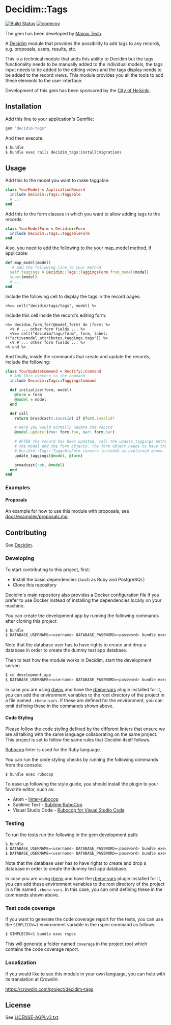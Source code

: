 # Decidim::Tags

[![Build Status](https://github.com/mainio/decidim-module-tags/actions/workflows/ci_tags.yml/badge.svg)](https://github.com/mainio/decidim-module-tags/actions)
[![codecov](https://codecov.io/gh/mainio/decidim-module-tags/branch/main/graph/badge.svg)](https://codecov.io/gh/mainio/decidim-module-tags)

The gem has been developed by [Mainio Tech](https://www.mainiotech.fi/).

A [Decidim](https://github.com/decidim/decidim) module that provides the
possibility to add tags to any records, e.g. proposals, users, results, etc.

This is a technical module that adds this ability to Decidim but the tags
functionality needs to be manually added to the individual models, the
tags input needs to be added to the editing views and the tags display needs to
be added to the record views. This module provides you all the tools to add
these elements to the user interface.

Development of this gem has been sponsored by the
[City of Helsinki](https://www.hel.fi/).

## Installation

Add this line to your application's Gemfile:

```ruby
gem "decidim-tags"
```

And then execute:

```bash
$ bundle
$ bundle exec rails decidim_tags:install:migrations
```

## Usage

Add this to the model you want to make taggable:

```ruby
class YourModel < ApplicationRecord
  include Decidim::Tags::Taggable
  # ...
end
```

Add this to the form classes in which you want to allow adding tags to the
records:

```ruby
class YourModelForm < Decidim::Form
  include Decidim::Tags::TaggableForm
end
```
Also, you need to add the following to the your map_model method, if applicable:

```ruby
def map_model(model)
   # Add the following line to your method
  self.taggings = Decidim::Tags::TaggingsForm.from_model(model)
  super(model)
  # ...
end
```
Include the following cell to display the tags in the record pages:

```erb
<%== cell("decidim/tags/tags", model) %>
```

Include this cell inside the record's editing form:

```erb
<%= decidim_form_for(@model_form) do |form| %>
  <% # ... other form fields ... %>
  <%== cell("decidim/tags/form", form, label: t("activemodel.attributes.taggings.tags")) %>
  <% # ... other form fields ... %>
<% end %>
```

And finally, inside the commands that create and update the records, include the
following:

```ruby
class YourUpdateCommand < Rectify::Command
  # Add this concern to the command
  include Decidim::Tags::TaggingsCommand

  def initialize(form, model)
    @form = form
    @model = model
  end

  def call
    return broadcast(:invalid) if @form.invalid?

    # Here you would normally update the record
    @model.update!(foo: form.foo, bar: form.bar)

    # AFTER the record has been updated, call the update_taggings method with
    # the model and the form objects. The form object needs to have the
    # Decidim::Tags::TaggableForm concern included as explained above.
    update_taggings(@model, @form)

    broadcast(:ok, @model)
  end
end
```

### Examples

#### Proposals

An example for how to use this module with proposals, see
[docs/examples/proposals.md](docs/examples/proposals.md).

## Contributing

See [Decidim](https://github.com/decidim/decidim).

### Developing

To start contributing to this project, first:

- Install the basic dependencies (such as Ruby and PostgreSQL)
- Clone this repository

Decidim's main repository also provides a Docker configuration file if you
prefer to use Docker instead of installing the dependencies locally on your
machine.

You can create the development app by running the following commands after
cloning this project:

```bash
$ bundle
$ DATABASE_USERNAME=<username> DATABASE_PASSWORD=<password> bundle exec rake development_app
```

Note that the database user has to have rights to create and drop a database in
order to create the dummy test app database.

Then to test how the module works in Decidim, start the development server:

```bash
$ cd development_app
$ DATABASE_USERNAME=<username> DATABASE_PASSWORD=<password> bundle exec rails s
```

In case you are using [rbenv](https://github.com/rbenv/rbenv) and have the
[rbenv-vars](https://github.com/rbenv/rbenv-vars) plugin installed for it, you
can add the environment variables to the root directory of the project in a file
named `.rbenv-vars`. If these are defined for the environment, you can omit
defining these in the commands shown above.

#### Code Styling

Please follow the code styling defined by the different linters that ensure we
are all talking with the same language collaborating on the same project. This
project is set to follow the same rules that Decidim itself follows.

[Rubocop](https://rubocop.readthedocs.io/) linter is used for the Ruby language.

You can run the code styling checks by running the following commands from the
console:

```
$ bundle exec rubocop
```

To ease up following the style guide, you should install the plugin to your
favorite editor, such as:

- Atom - [linter-rubocop](https://atom.io/packages/linter-rubocop)
- Sublime Text - [Sublime RuboCop](https://github.com/pderichs/sublime_rubocop)
- Visual Studio Code - [Rubocop for Visual Studio Code](https://github.com/misogi/vscode-ruby-rubocop)

### Testing

To run the tests run the following in the gem development path:

```bash
$ bundle
$ DATABASE_USERNAME=<username> DATABASE_PASSWORD=<password> bundle exec rake test_app
$ DATABASE_USERNAME=<username> DATABASE_PASSWORD=<password> bundle exec rspec
```

Note that the database user has to have rights to create and drop a database in
order to create the dummy test app database.

In case you are using [rbenv](https://github.com/rbenv/rbenv) and have the
[rbenv-vars](https://github.com/rbenv/rbenv-vars) plugin installed for it, you
can add these environment variables to the root directory of the project in a
file named `.rbenv-vars`. In this case, you can omit defining these in the
commands shown above.

### Test code coverage

If you want to generate the code coverage report for the tests, you can use
the `SIMPLECOV=1` environment variable in the rspec command as follows:

```bash
$ SIMPLECOV=1 bundle exec rspec
```

This will generate a folder named `coverage` in the project root which contains
the code coverage report.

### Localization

If you would like to see this module in your own language, you can help with its
translation at Crowdin:

https://crowdin.com/project/decidim-tags

## License

See [LICENSE-AGPLv3.txt](LICENSE-AGPLv3.txt).
